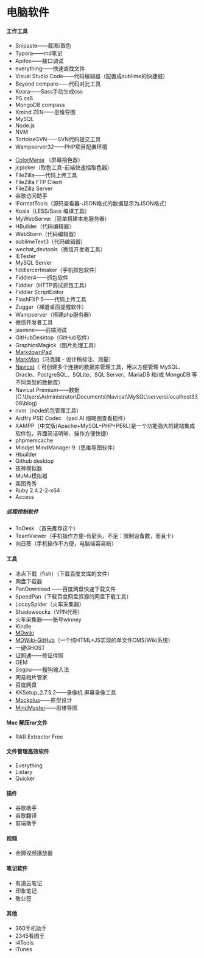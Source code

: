 # 电脑软件

#### 工作工具

- Snipaste——截图/取色
- Typora——md笔记
- Apifox——接口调试
- everything——快速查找文件
- Visual Studio Code——代码编辑器（配置成sublime的快捷键）
- Beyond compare——代码对比工具
- Koara——Sass手动生成css
- PS cs6
- MongoDB compass
- Xmind ZEN——思维导图
- MySQL
- Node.js
- NVM
- TortoiseSVN——SVN代码提交工具
- Wampserver32——PHP项目配置环境

* [ColorMania](https://colormania.en.softonic.com) （屏幕拾色器）
* jcpicker（取色工具-前端快速拾取色器）
* FileZilla——代码上传工具
* FileZilla FTP Client
* FileZilla Server
* 谷歌访问助手
* iFormatTools（源码查看器-JSON格式的数据显示为JSON格式）
* Koala（LESS/Sass 编译工具）
* MyWebServer（简单搭建本地服务器）
* HBuilder（代码编辑器）
* WebStorm（代码编辑器）
* sublimeText3（代码编辑器）
* wechat_devtools（微信开发者工具）
* IETester
* MySQL Server 
* fiddlercertmaker（手机抓包软件）
* Fiddler4——抓包软件
* Fiddler（HTTP调试抓包工具）
* Fiddler ScriptEditor
* FlashFXP 5——代码上传工具
* Zugger（禅道桌面提醒软件）
* Wampserver（搭建php服务器）
* 微信开发者工具
* jasmine——前端测试
* GitHubDesktop（GitHub软件）
* GraphicsMagick（图片处理工具）
* [MarkdownPad](http://markdownpad.com)
* [MarkMan](http://www.getmarkman.com)（马克鳗 - 设计稿标注、测量）
* [Navicat](https://www.navicat.com.cn)（	可创建多个连接的数据库管理工具，用以方便管理 MySQL、Oracle、PostgreSQL、SQLite、SQL Server、MariaDB 和/或 MongoDB 等不同类型的数据库）
* Navicat Premium——数据(C:\Users\Administrator\Documents\Navicat\MySQL\servers\localhost3308\blog)
* nvm（node的包管理工具）
* Ardfry PSD Codec （psd AI 缩略图查看插件）
* XAMPP（中文版(Apache+MySQL+PHP+PERL)是一个功能强大的建站集成软件包，界面简洁明晰、操作方便快捷）
* phpmemcache
* Mindjet MindManager 9（思维导图软件）
* Hbuilder
* Github desktop
* 夜神模拟器
* MuMu模拟器
* 美图秀秀
* Ruby 2.4.2-2-x64
* Access

##### 远程控制软件

* ToDesk （首先推荐这个）
* TeamViewer（手机操作方便-有箭头，不足：限制设备数，而且卡）
* 向日葵（手机操作不方便，电脑端容易断）

#### 工具

* 冰点下载（fish）（下载百度文库的文件）
* 网盘下载器
* PanDownload   ——百度网盘快速下载文件
* SpeedPan（下载百度网盘资源的网盘下载工具）
* LocoySpider（火车采集器）
* Shadowsocks（VPN代理）
* 火车采集器——账号winney
* Kindle
* [MDwiki](http://dynalon.github.io/mdwiki/#!index.md)
* [MDWiki-GitHub](https://github.com/mouyase/MDWiki)（一个纯HTML+JS实现的单文件CMS/Wiki系统）
* 一键GHOST
* 证照通——修证件照
* OEM
* Sogou——搜狗输入法
* 网易相片管家
* 百度网盘
* KKSetup_2.7.5.2——录像机   屏幕录像工具
* [Mockplus](https://www.mockplus.cn/?home=1)——原型设计   
* [MindMaster]( http://www.edrawsoft.cn/mindmaster/)——思维导图  

#### Mac 解压rar文件

- RAR Extractor Free 

#### 文件管理高效软件

- Everything
- Listary
- Quicker 

#### 插件

- 谷歌助手
- 谷歌翻译
- 前端助手



#### 视频

- 金狮视频播放器



#### 笔记软件

- 有道云笔记
- 印象笔记
- 敬业签

#### 其他

- 360手机助手
- 2345看图王
- i4Tools
- iTunes